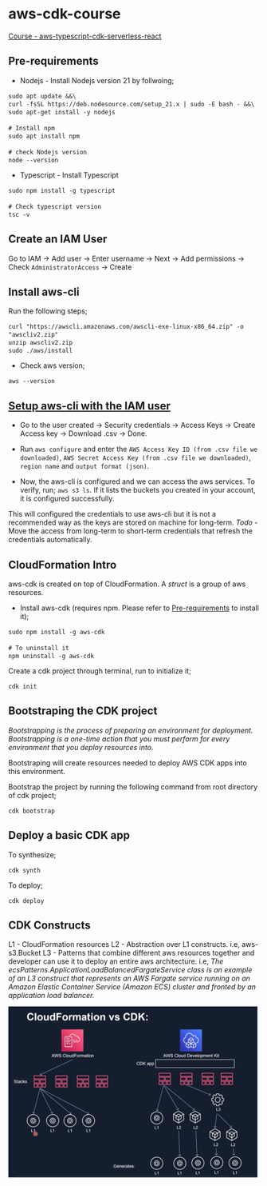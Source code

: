 # aws-cdk-course

[Course - aws-typescript-cdk-serverless-react](https://www.udemy.com/course/aws-typescript-cdk-serverless-react/)

## Pre-requirements
- Nodejs - Install Nodejs version 21  by follwoing;
```
sudo apt update &&\
curl -fsSL https://deb.nodesource.com/setup_21.x | sudo -E bash - &&\
sudo apt-get install -y nodejs

# Install npm
sudo apt install npm

# check Nodejs version
node --version
```

- Typescript - Install Typescript
```
sudo npm install -g typescript

# Check typescript version
tsc -v
```

## Create an IAM User
Go to IAM -> Add user -> Enter username -> Next ->  Add permissions -> Check `AdministratorAccess` -> Create

## Install aws-cli
Run the following steps;
```
curl "https://awscli.amazonaws.com/awscli-exe-linux-x86_64.zip" -o "awscliv2.zip"
unzip awscliv2.zip
sudo ./aws/install
```
- Check aws version;
```
aws --version
```

## [Setup aws-cli with the IAM user](https://docs.aws.amazon.com/cli/latest/userguide/cli-authentication-user.html)
- Go to the user created -> Security credentials -> Access Keys -> Create Access key -> Download .csv -> Done.
- Run `aws configure` and enter the `AWS Access Key ID (from .csv file we downloaded)`, `AWS Secret Access Key (from .csv file we downloaded)`, `region name` and `output format (json)`. 

- Now, the aws-cli is configured and we can access the aws services. To verify, run; `aws s3 ls`. If it lists the buckets you created in your account, it is configured successfully. 

This will configured the credentials to use aws-cli but it is not a recommended way as the keys are stored on machine for long-term.
*Todo* - Move the access from long-term to short-term credentials that refresh the credentials automatically. 

## CloudFormation Intro
aws-cdk is created on top of CloudFormation. A *struct* is a group of aws resources. 
- Install aws-cdk (requires npm. Please refer to [Pre-requirements](#pre-requirements) to install it);
```
sudo npm install -g aws-cdk

# To uninstall it
npm uninstall -g aws-cdk
```

Create a cdk project through terminal, run to initialize it;
```
cdk init
```

## Bootstraping the CDK project
*Bootstrapping is the process of preparing an environment for deployment. Bootstrapping is a one-time action that you must perform for every environment that you deploy resources into.*

Bootstraping will create resources needed to deploy AWS CDK apps into this environment.

Bootstrap the project by running the following command from root directory of cdk project;
```
cdk bootstrap
```

## Deploy a basic CDK app
To synthesize;
```
cdk synth
```

To deploy;
```
cdk deploy
```

## CDK Constructs
L1 - CloudFormation resources
L2 - Abstraction over L1 constructs. i.e, aws-s3.Bucket
L3 - Patterns that combine different aws resources together and developer can use it to deploy an entire aws architecture. i.e, *The ecsPatterns.ApplicationLoadBalancedFargateService class is an example of an L3 construct that represents an AWS Fargate service running on an Amazon Elastic Container Service (Amazon ECS) cluster and fronted by an application load balancer.*

<img src="constructs.png" alt="drawing" width="500"/>